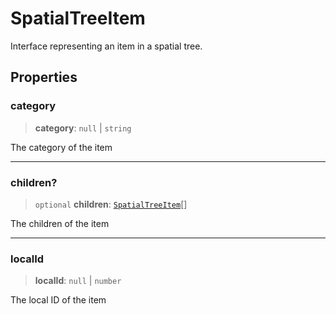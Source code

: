 # SpatialTreeItem

Interface representing an item in a spatial tree.

## Properties

### category

> **category**: `null` \| `string`

The category of the item

***

### children?

> `optional` **children**: [`SpatialTreeItem`](SpatialTreeItem.md)[]

The children of the item

***

### localId

> **localId**: `null` \| `number`

The local ID of the item
